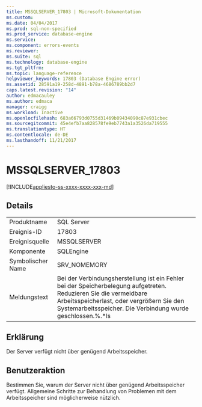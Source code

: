 ```yaml
---
title: MSSQLSERVER_17803 | Microsoft-Dokumentation
ms.custom: 
ms.date: 04/04/2017
ms.prod: sql-non-specified
ms.prod_service: database-engine
ms.service: 
ms.component: errors-events
ms.reviewer: 
ms.suite: sql
ms.technology: database-engine
ms.tgt_pltfrm: 
ms.topic: language-reference
helpviewer_keywords: 17803 (Database Engine error)
ms.assetid: 28591a19-258d-4891-b78a-4686789bb2d7
caps.latest.revision: "14"
author: edmacauley
ms.author: edmaca
manager: craigg
ms.workload: Inactive
ms.openlocfilehash: 683a66793d0755d31469b09434090c87e931cbec
ms.sourcegitcommit: 45e4efb7aa828578fe9eb7743a1a3526da719555
ms.translationtype: HT
ms.contentlocale: de-DE
ms.lasthandoff: 11/21/2017
---
```

# <a name="mssqlserver17803"></a>MSSQLSERVER_17803
[!INCLUDE[appliesto-ss-xxxx-xxxx-xxx-md](../../includes/appliesto-ss-xxxx-xxxx-xxx-md.md)]
  
## <a name="details"></a>Details  
  
|||  
|-|-|  
|Produktname|SQL Server|  
|Ereignis-ID|17803|  
|Ereignisquelle|MSSQLSERVER|  
|Komponente|SQLEngine|  
|Symbolischer Name|SRV_NOMEMORY|  
|Meldungstext|Bei der Verbindungsherstellung ist ein Fehler bei der Speicherbelegung aufgetreten. Reduzieren Sie die vermeidbare Arbeitsspeicherlast, oder vergrößern Sie den Systemarbeitsspeicher. Die Verbindung wurde geschlossen.%.*ls|  
  
## <a name="explanation"></a>Erklärung  
Der Server verfügt nicht über genügend Arbeitsspeicher.  
  
## <a name="user-action"></a>Benutzeraktion  
Bestimmen Sie, warum der Server nicht über genügend Arbeitsspeicher verfügt. Allgemeine Schritte zur Behandlung von Problemen mit dem Arbeitsspeicher sind möglicherweise nützlich.  
  
